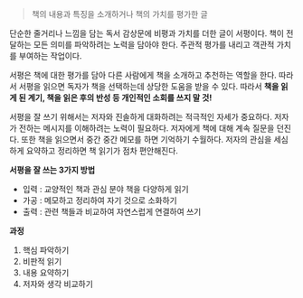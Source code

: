 > 책의 내용과 특징을 소개하거나 책의 가치를 평가한 글

단순한 줄거리나 느낌을 담는 독서 감상문에 비평과 가치를 더한 글이 서평이다. 책이 전달하는 모든 의미를 파악하려는 노력을 담아야 한다. 주관적 평가를 내리고 객관적 가치를 부여하는 작업이다.

서평은 책에 대한 평가를 담아 다른 사람에게 책을 소개하고 추천하는 역할을 한다. 따라서 서평을 읽으면 독자가 책을 선택하는데 상당한 도움을 받을 수 있다. 따라서 **책을 읽게 된 계기, 책을 읽은 후의 반성 등 개인적인 소회를 쓰지 말 것!**

서평을 잘 쓰기 위해서는 저자와 진솔하게 대화하려는 적극적인 자세가 중요하다. 저자가 전하는 메시지를 이해하려는 노력이 필요하다. 저자에게 책에 대해 계속 질문을 던진다. 또한 책을 읽으면서 중간 중간 메모를 하면 기억하기 수월하다. 저자의 관심을 세심하게 요약하고 정리하면 책 읽기가 점차 편안해진다.

**서평을 잘 쓰는 3가지 방법**
- 입력 : 교양적인 책과 관심 분야 책을 다양하게 읽기
- 가공 : 메모하고 정리하여 자기 것으로 소화하기
- 출력 : 관련  책들과 비교하여 자연스럽게 연결하여 쓰기

**과정**
1. 핵심 파악하기
2. 비판적 읽기
3. 내용 요약하기
4. 저자와 생각 비교하기
